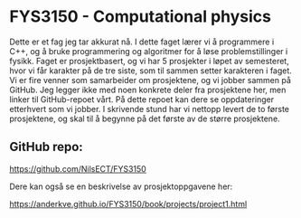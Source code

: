 # FYS3150 - Computational physics

Dette er et fag jeg tar akkurat nå. I dette faget lærer vi å programmere i C++,
og å bruke programmering og algoritmer for å løse problemstillinger i fysikk.
Faget er prosjektbasert, og vi har 5 prosjekter i løpet av semesteret, hvor vi
får karakter på de tre siste, som til sammen setter karakteren i faget. Vi er
fire venner som samarbeider om prosjektene, og vi jobber sammen på GitHub. Jeg
legger ikke med noen konkrete deler fra prosjektene her, men linker til
GitHub-repoet vårt. På dette repoet kan dere se oppdateringer etterhvert som vi
jobber. I skrivende stund har vi nettopp levert de to første prosjektene, og
skal til å begynne på det første av de større prosjektene.

## GitHub repo:
https://github.com/NilsECT/FYS3150

Dere kan også se en beskrivelse av prosjektoppgavene her:

https://anderkve.github.io/FYS3150/book/projects/project1.html